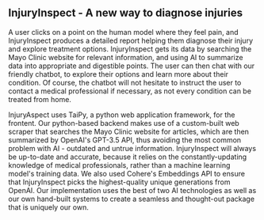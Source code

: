## InjuryInspect - A new way to diagnose injuries

A user clicks on a point on the human model where they feel pain, and InjuryInspect produces a detailed report helping them diagnose their injury and explore treatment options. InjuryInspect gets its data by searching the Mayo Clinic website for relevant information, and using AI to summarize data into appropriate and digestible points. The user can then chat with our friendly chatbot, to explore their options and learn more about their condition. Of course, the chatbot will not hesitate to instruct the user to contact a medical professional if necessary, as not every condition can be treated from home. 

InjuryAspect uses TaiPy, a python web application framework, for the frontent. Our python-based backend makes use of a custom-built web scraper that searches the Mayo Clinic website for articles, which are then summarized by OpenAI's GPT-3.5 API, thus avoiding the most common problem with AI - outdated and untrue information. InjuryInspect will always be up-to-date and accurate, because it relies on the constantly-updating knowledge of medical professionals, rather than a machine learning model's training data. We also used Cohere's Embeddings API to ensure that InjuryInspect picks the highest-quality unique generations from OpenAI. Our implementation uses the best of two AI technologies as well as our own hand-built systems to create a seamless and thought-out package that is uniquely our own.
